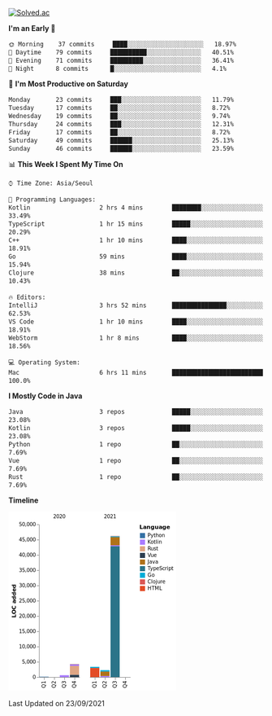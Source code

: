 [![Solved.ac](http://mazassumnida.wtf/api/v2/generate_badge?boj=kuckjwi)](https://solved.ac/kuckjwi)
<!--START_SECTION:waka-->
**I'm an Early 🐤** 

```text
🌞 Morning    37 commits     ████░░░░░░░░░░░░░░░░░░░░░   18.97% 
🌆 Daytime    79 commits     ██████████░░░░░░░░░░░░░░░   40.51% 
🌃 Evening    71 commits     █████████░░░░░░░░░░░░░░░░   36.41% 
🌙 Night      8 commits      █░░░░░░░░░░░░░░░░░░░░░░░░   4.1%

```
📅 **I'm Most Productive on Saturday** 

```text
Monday       23 commits     ███░░░░░░░░░░░░░░░░░░░░░░   11.79% 
Tuesday      17 commits     ██░░░░░░░░░░░░░░░░░░░░░░░   8.72% 
Wednesday    19 commits     ██░░░░░░░░░░░░░░░░░░░░░░░   9.74% 
Thursday     24 commits     ███░░░░░░░░░░░░░░░░░░░░░░   12.31% 
Friday       17 commits     ██░░░░░░░░░░░░░░░░░░░░░░░   8.72% 
Saturday     49 commits     ██████░░░░░░░░░░░░░░░░░░░   25.13% 
Sunday       46 commits     ██████░░░░░░░░░░░░░░░░░░░   23.59%

```


📊 **This Week I Spent My Time On** 

```text
⌚︎ Time Zone: Asia/Seoul

💬 Programming Languages: 
Kotlin                   2 hrs 4 mins        ████████░░░░░░░░░░░░░░░░░   33.49% 
TypeScript               1 hr 15 mins        █████░░░░░░░░░░░░░░░░░░░░   20.29% 
C++                      1 hr 10 mins        ████░░░░░░░░░░░░░░░░░░░░░   18.91% 
Go                       59 mins             ████░░░░░░░░░░░░░░░░░░░░░   15.94% 
Clojure                  38 mins             ██░░░░░░░░░░░░░░░░░░░░░░░   10.43%

🔥 Editors: 
IntelliJ                 3 hrs 52 mins       ███████████████░░░░░░░░░░   62.53% 
VS Code                  1 hr 10 mins        ████░░░░░░░░░░░░░░░░░░░░░   18.91% 
WebStorm                 1 hr 8 mins         ████░░░░░░░░░░░░░░░░░░░░░   18.56%

💻 Operating System: 
Mac                      6 hrs 11 mins       █████████████████████████   100.0%

```

**I Mostly Code in Java** 

```text
Java                     3 repos             █████░░░░░░░░░░░░░░░░░░░░   23.08% 
Kotlin                   3 repos             █████░░░░░░░░░░░░░░░░░░░░   23.08% 
Python                   1 repo              ██░░░░░░░░░░░░░░░░░░░░░░░   7.69% 
Vue                      1 repo              ██░░░░░░░░░░░░░░░░░░░░░░░   7.69% 
Rust                     1 repo              ██░░░░░░░░░░░░░░░░░░░░░░░   7.69%

```


**Timeline**

![Chart not found](https://raw.githubusercontent.com/kuckjwi0928/kuckjwi0928/master/charts/bar_graph.png) 


 Last Updated on 23/09/2021
<!--END_SECTION:waka-->
